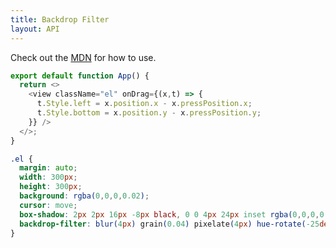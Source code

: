 ```yaml
---
title: Backdrop Filter
layout: API
---
```


Check out the [MDN](https://developer.mozilla.org/en-US/docs/Web/CSS/backdrop-filter) for how to use.

<Sandpack>

```js
export default function App() {
  return <>
    <view className="el" onDrag={(x,t) => {
      t.Style.left = x.position.x - x.pressPosition.x;
      t.Style.bottom = x.position.y - x.pressPosition.y;
    }} />
  </>;
}

```

```css active
.el {
  margin: auto;
  width: 300px;
  height: 300px;
  background: rgba(0,0,0,0.02);
  cursor: move;
  box-shadow: 2px 2px 16px -8px black, 0 0 4px 24px inset rgba(0,0,0,0.06);
  backdrop-filter: blur(4px) grain(0.04) pixelate(4px) hue-rotate(-25deg);
}
```

</Sandpack>
